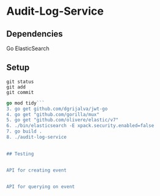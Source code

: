 # Audit-Log-Service

## Dependencies

Go 
ElasticSearch

## Setup

```
git status
git add
git commit
```

```go mod init audit-log-service
go mod tidy```
3. go get github.com/dgrijalva/jwt-go
4. go get "github.com/gorilla/mux"
5. go get "github.com/olivere/elastic/v7"
6. ./bin/elasticsearch -E xpack.security.enabled=false
7. go build .
8. ./audit-log-service
   

## Testing


API for creating event


API for querying on event

